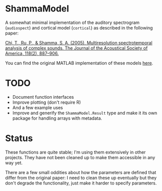 # ShammaModel

A somewhat minimal implementation of the auditory spectrogram (`audiospect`)
and cortical model (`cortical`) as described in the following paper:

[Chi, T., Ru, P., & Shamma, S. A. (2005). Multiresolution spectrotemporal
analysis of complex sounds. The Journal of the Acoustical Society of America,
118(2), 887–906.](http://doi.org/10.1121/1.1945807)

You can find the original MATLAB implementation of these models
[here](https://isr.umd.edu/Labs/NSL/Software.htm).

# TODO

- Document function interfaces
- Improve plotting (don't require R)
- And a few example uses
- Improve and generify the `ShammaModel.Result` type and make it its own
  package for handling arrays with metadata.

# Status

These functions are quite stable; I'm using them extensively in other projects.
They have not been cleaned up to make them accessible in any way yet.

There are a few small oddities about how the parameters are defined that differ
from the original paper: I need to clean these up eventually but they don't
degrade the functionality, just make it harder to specify parameters.
